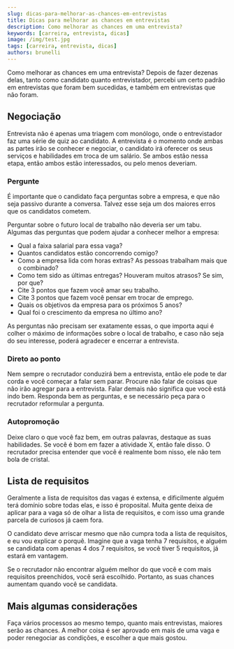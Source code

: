 ```yaml
---
slug: dicas-para-melhorar-as-chances-em-entrevistas
title: Dicas para melhorar as chances em entrevistas
description: Como melhorar as chances em uma entrevista?
keywords: [carreira, entrevista, dicas]
image: /img/test.jpg
tags: [carreira, entrevista, dicas]
authors: brunelli
---
```


Como melhorar as chances em uma entrevista? Depois de fazer dezenas delas, tanto como candidato quanto entrevistador, percebi um certo padrão em entrevistas que foram bem sucedidas, e também em entrevistas que não foram.

<!-- truncate -->

## Negociação

Entrevista não é apenas uma triagem com monólogo, onde o entrevistador faz uma série de quiz ao candidato. A entrevista é o momento onde ambas as partes irão se conhecer e negociar, o candidato irá oferecer os seus serviços e habilidades em troca de um salário. Se ambos estão nessa etapa, então ambos estão interessados, ou pelo menos deveriam.

### Pergunte

É importante que o candidato faça perguntas sobre a empresa, e que não seja passivo durante a conversa. Talvez esse seja um dos maiores erros que os candidatos cometem.

Perguntar sobre o futuro local de trabalho não deveria ser um tabu. Algumas das perguntas que podem ajudar a conhecer melhor a empresa:

- Qual a faixa salarial para essa vaga?
- Quantos candidatos estão concorrendo comigo?
- Como a empresa lida com horas extras? As pessoas trabalham mais que o combinado?
- Como tem sido as últimas entregas? Houveram muitos atrasos? Se sim, por que?
- Cite 3 pontos que fazem você amar seu trabalho.
- Cite 3 pontos que fazem você pensar em trocar de emprego.
- Quais os objetivos da empresa para os próximos 5 anos?
- Qual foi o crescimento da empresa no último ano?

As perguntas não precisam ser exatamente essas, o que importa aqui é colher o máximo de informações sobre o local de trabalho, e caso não seja do seu interesse, poderá agradecer e encerrar a entrevista.

### Direto ao ponto

Nem sempre o recrutador conduzirá bem a entrevista, então ele pode te dar corda e você começar a falar sem parar. Procure não falar de coisas que não irão agregar para a entrevista. Falar demais não significa que você está indo bem. Responda bem as perguntas, e se necessário peça para o recrutador reformular a pergunta.

### Autopromoção

Deixe claro o que você faz bem, em outras palavras, destaque as suas habilidades. Se você é bom em fazer a atividade X, então fale disso. O recrutador precisa entender que você é realmente bom nisso, ele não tem bola de cristal.

## Lista de requisitos

Geralmente a lista de requisitos das vagas é extensa, e dificilmente alguém terá domínio sobre todas elas, e isso é proposital. Muita gente deixa de aplicar para a vaga só de olhar a lista de requisitos, e com isso uma grande parcela de curiosos já caem fora.

O candidato deve arriscar mesmo que não cumpra toda a lista de requisitos, e eu vou explicar o porquê. Imagine que a vaga tenha 7 requisitos, e alguém se candidata com apenas 4 dos 7 requisitos, se você tiver 5 requisitos, já estará em vantagem.

Se o recrutador não encontrar alguém melhor do que você e com mais requisitos preenchidos, você será escolhido. Portanto, as suas chances aumentam quando você se candidata.

## Mais algumas considerações

Faça vários processos ao mesmo tempo, quanto mais entrevistas, maiores serão as chances. A melhor coisa é ser aprovado em mais de uma vaga e poder renegociar as condições, e escolher a que mais gostou.

